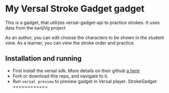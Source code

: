 # My Versal Stroke Gadget gadget

This is a gadget, that utilizes versal-gadget-api to practice strokes.
It uses data from the kanjiVg project

As an author, you can edit choose the characters to be shown in the student view. As a learner, you can view the stroke order and practice.

## Installation and running
* First install the versal sdk. More details on their github [a here](https://github.com/Versal/sdk)
* Fork or download this repo, and navigate to it.
* Run `versal preview` to preview gadget in Versal player.
StrokeGadget
============
